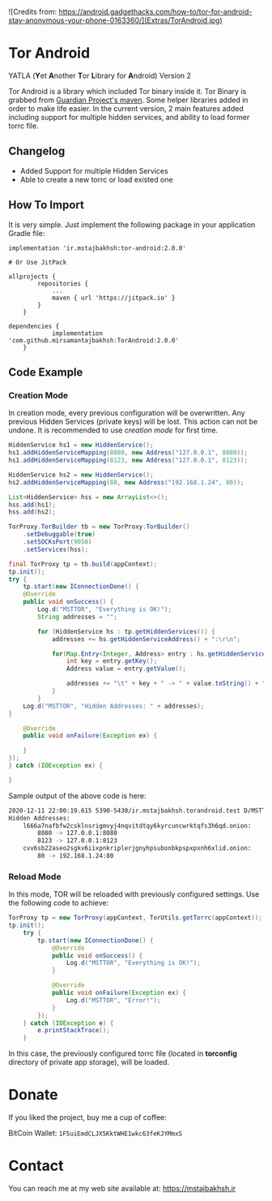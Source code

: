 ![Credits from: https://android.gadgethacks.com/how-to/tor-for-android-stay-anonymous-your-phone-0163360/](Extras/TorAndroid.jpg)

# Tor Android

YATLA (**Y**et **A**nother **T**or **L**ibrary for **A**ndroid) Version 2 

Tor Android is a library which included Tor binary inside it. Tor Binary is grabbed from [Guardian Project's maven](https://github.com/guardianproject/gpmaven/blob/master/org/torproject/tor-android-binary/). Some helper libraries added in order to make life easier. In the current version, 2 main features added including support for multiple hidden services, and ability to load former torrc file.



## Changelog

* Added Support for multiple Hidden Services
* Able to create a new torrc or load existed one

## How To Import

It is very simple. Just implement the following package in your application Gradle file:

```shell
implementation 'ir.mstajbakhsh:tor-android:2.0.0'

# Or Use JitPack

allprojects {
		repositories {
			...
			maven { url 'https://jitpack.io' }
		}
	}

dependencies {
	        implementation 'com.github.mirsamantajbakhsh:TorAndroid:2.0.0'
	}
```

## Code Example

### Creation Mode

In creation mode, every previous configuration will be overwritten. Any previous Hidden Services (private keys) will be lost. This action can not be undone. It is recommended to use *creation mode* for first time.

```java
HiddenService hs1 = new HiddenService();
hs1.addHiddenServiceMapping(8080, new Address("127.0.0.1", 8080));
hs1.addHiddenServiceMapping(8123, new Address("127.0.0.1", 8123));

HiddenService hs2 = new HiddenService();
hs2.addHiddenServiceMapping(80, new Address("192.168.1.24", 80));

List<HiddenService> hss = new ArrayList<>();
hss.add(hs1);
hss.add(hs2);

TorProxy.TorBuilder tb = new TorProxy.TorBuilder()
	.setDebuggable(true)
	.setSOCKsPort(9050)
	.setServices(hss);

final TorProxy tp = tb.build(appContext);
tp.init();
try {
	tp.start(new IConnectionDone() {
	@Override
	public void onSuccess() {
		Log.d("MSTTOR", "Everything is OK!");
		String addresses = "";

		for (HiddenService hs : tp.getHiddenServices()) {
			addresses += hs.getHiddenServiceAddress() + ":\r\n";

			for(Map.Entry<Integer, Address> entry : hs.getHiddenServiceMapping().entrySet()) {
				int key = entry.getKey();
				Address value = entry.getValue();

				addresses += "\t" + key + " -> " + value.toString() + "\r\n";
			}
		}
	Log.d("MSTTOR", "Hidden Addresses: " + addresses);
}

	@Override
	public void onFailure(Exception ex) {

	}
});
} catch (IOException ex) {

}
```

Sample output of the above code is here:

```sh
2020-12-11 22:00:19.615 5390-5430/ir.mstajbakhsh.torandroid.test D/MSTTOR:
Hidden Addresses:
	l666a7nafbfw2csklnsrigmvyj4nqvitdtqy6kyrcuncwrktqfs3h6qd.onion:
    	8080 -> 127.0.0.1:8080
    	8123 -> 127.0.0.1:8123
    cvv6sb22aseo2sgkv6iixpnkriplerjgnyhpsubonbkpspxpxnh6xlid.onion:
    	80 -> 192.168.1.24:80
```

### Reload Mode

In this mode, TOR will be reloaded with previously configured settings. Use the following code to achieve:

```java
TorProxy tp = new TorProxy(appContext, TorUtils.getTorrc(appContext));
tp.init();
	try {
    	tp.start(new IConnectionDone() {
        	@Override
        	public void onSuccess() {
        		Log.d("MSTTOR", "Everything is OK!");
			}

    	    @Override
        	public void onFailure(Exception ex) {
        		Log.d("MSTTOR", "Error!");
			}
		});
	} catch (IOException e) {
    	e.printStackTrace();
	}
```

In this case, the previously configured torrc file (located in **torconfig** directory of private app storage), will be loaded.

# Donate

If you liked the project, buy me a cup of coffee:

BitCoin Wallet: ```1F5uiEmdCLJX5KktWHE1wkc63feKJYMmxS```

# Contact

You can reach me at my web site available at: https://mstajbakhsh.ir


